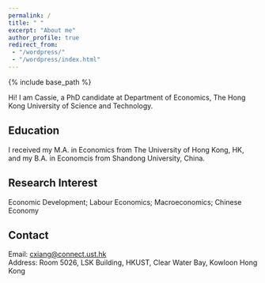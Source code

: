 ```yaml
---
permalink: /
title: " "
excerpt: "About me"
author_profile: true
redirect_from: 
 - "/wordpress/"
 - "/wordpress/index.html"
---
```


{% include base_path %}

Hi! I am Cassie, a PhD candidate at Department of Economics, The Hong Kong University of Science and Technology. 

## Education
I received my M.A. in Economics from The University of Hong Kong, HK, and my B.A. in Economcis from Shandong University, China. 

## Research Interest
Economic Development; Labour Economics; Macroeconomics; Chinese Economy

## Contact
Email: cxiang@connect.ust.hk <br/>
Address: Room 5026, LSK Building, HKUST, Clear Water Bay, Kowloon Hong Kong
